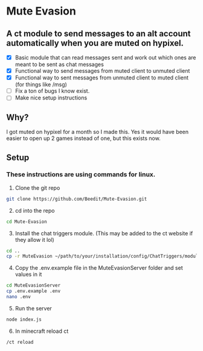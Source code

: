# Mute Evasion
## A ct module to send messages to an alt account automatically when you are muted on hypixel.

- [x] Basic module that can read messages sent and work out which ones are meant to be sent as chat messages
- [x] Functional way to send messages from muted client to unmuted client
- [x] Functional way to sent messages from unmuted client to muted client (for things like /msg)
- [ ] Fix a ton of bugs I know exist.
- [ ] Make nice setup instructions 

## Why?

I got muted on hypixel for a month so I made this. Yes it would have been easier to open up 2 games instead of one, but this exists now.

## Setup

### These instructions are using commands for linux. 
1. Clone the git repo
```sh
git clone https://github.com/Beedit/Mute-Evasion.git
```
2. cd into the repo
```sh
cd Mute-Evasion
```
3. Install the chat triggers module. (This may be added to the ct website if they allow it lol)
```sh
cd ..
cp -r MuteEvasion ~/path/to/your/installation/config/ChatTriggers/modules
```
4. Copy the .env.example file in the MuteEvasionServer folder and set values in it
```sh
cd MuteEvasionServer
cp .env.example .env
nano .env
```

5. Run the server
```sh
node index.js
```

6. In minecraft reload ct
```sh
/ct reload
```